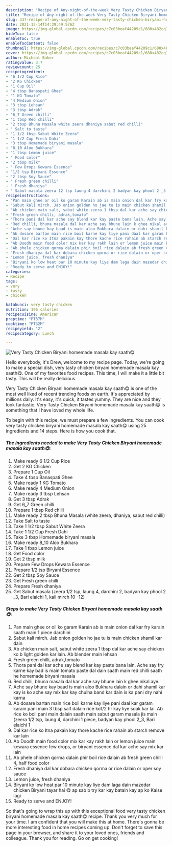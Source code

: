 ```yaml
---
description: "Recipe of Any-night-of-the-week Very Tasty Chicken Biryani homemade masala kay saath😋"
title: "Recipe of Any-night-of-the-week Very Tasty Chicken Biryani homemade masala kay saath😋"
slug: 337-recipe-of-any-night-of-the-week-very-tasty-chicken-biryani-homemade-masala-kay-saath
date: 2021-12-14T14:39:49.576Z
image: https://img-global.cpcdn.com/recipes/c7c03beaf44209c1/680x482cq70/very-tasty-chicken-biryani-homemade-masala-kay-saath-recipe-main-photo.jpg
hideToc: false
enableToc: true
enableTocContent: false
thumbnail: https://img-global.cpcdn.com/recipes/c7c03beaf44209c1/680x482cq70/very-tasty-chicken-biryani-homemade-masala-kay-saath-recipe-main-photo.jpg
cover: https://img-global.cpcdn.com/recipes/c7c03beaf44209c1/680x482cq70/very-tasty-chicken-biryani-homemade-masala-kay-saath-recipe-main-photo.jpg
author: Micheal Baker
ratingvalue: 3.7
reviewcount: 25
recipeingredient:
- "6 1/2 Cup Rice"
- "2 KG Chicken"
- "1 Cup Oil"
- "4 tbsp Banaspati Ghee"
- "1 KG Tomato"
- "4 Medium Onion"
- "3 tbsp Lehsan"
- "3 tbsp Adrak"
- "6_7 Green chilli"
- "1 tbsp Red chilli"
- "2 tbsp Bhuna Masala white zeera dhaniya sabut red chilli"
- " Salt to taste"
- "1 1/2 tbsp Sabut White Zeera"
- "1 1/2 Cup Fresh Dahi"
- "3 tbsp Homemade biryani masala"
- "8_10 Aloo Bukhara"
- "1 tbsp Lemon juice"
- " Food color"
- "2 tbsp milk"
- " Few Drops Kewara Essence"
- "1/2 tsp Biryani Essence"
- "2 tbsp Soy Sauce"
- " Fresh green chilli"
- " Fresh dhaniya"
- " Sabut masala zeera 12 tsp laung 4 darchini 2 badyan kay phool 2 _3 Bari elaichi 1 kali mirch 10 12"
recipeinstructions:
- "Pan main ghee or oil ko garam Karain ab is main onion dal kar fry karain saath main 1 piece darchini"
- "Sabut kali mirch. Jab onion golden ho jae tu is main chicken shamil kar dain"
- "Ab chicken main salt, sabut white zeera 1 tbsp dal kar ache say chicken ko b light golden kar lain. Ab blender main lehsan"
- "Fresh green chilli, adrak,tomato"
- "Thora pani dal kar ache say blend kar kay paste bana lain. Ache say fry karne kay bad is main tomato paste dal dain saath main red chilli saath he homemade biryani masala"
- "Red chilli, bhuna masala dal kar ache say bhune lain k ghee nikal aye."
- "Ache say bhune kay baad is main aloo Bukhara dalain or dahi shamil kar kay is ko ache say mix kar kay chulha band kar dain is ka pani dry nahi karna"
- "Ab dosare bartan main rice boil karne kay liye pani daal kar garam karain pani main 3 tbsp salt dalain rice ko1/2 hr kay liye soak kar lai. Ab rice ko boil pani main dalain saath main sabut garam masala jis main (zeera 1/2 tsp, laung 4, darchini 1 piece, badyan kay phool 2_3, Bari elaichi 1"
- "Dal kar rice ko Itna pakain kay thore kache rice rahain ab starch remove kar lain"
- "Ab Doodh main food color mix kar kay rakh lain or lemon juice main kewara essence few drops, or biryani essence dal kar ache say mix kar lain"
- "Ab phele chicken qorma dalain phir boil rice dalain ab fresh green chilli 4, half food color"
- "Fresh dhaniya dal kar dobara chicken qorma or rice dalain or oper soy sauce"
- "Lemon juice, fresh dhaniya"
- "Biryani ko low heat par 10 minute kay liye dam laga dain mazedar chicken Biryani tayar hai 😋 ap sab b try kar kay batain kay ap ko Kaise lagi"
- "Ready to serve and ENJOY!"
categories:
- Recipe
tags:
- very
- tasty
- chicken

katakunci: very tasty chicken 
nutrition: 196 calories
recipecuisine: American
preptime: "PT37M"
cooktime: "PT32M"
recipeyield: "2"
recipecategory: Lunch

---
```



![Very Tasty Chicken Biryani homemade masala kay saath😋](https://img-global.cpcdn.com/recipes/c7c03beaf44209c1/680x482cq70/very-tasty-chicken-biryani-homemade-masala-kay-saath-recipe-main-photo.jpg)

Hello everybody, it's Drew, welcome to my recipe page. Today, we're going to make a special dish, very tasty chicken biryani homemade masala kay saath😋. One of my favorites food recipes. This time, I will make it a little bit tasty. This will be really delicious.

Very Tasty Chicken Biryani homemade masala kay saath😋 is one of the most well liked of recent trending foods on earth. It's appreciated by millions daily. It's easy, it's quick, it tastes yummy. They are nice and they look fantastic. Very Tasty Chicken Biryani homemade masala kay saath😋 is something that I have loved my whole life.




To begin with this recipe, we must prepare a few ingredients. You can cook very tasty chicken biryani homemade masala kay saath😋 using 25 ingredients and 14 steps. Here is how you cook that.

<!--inarticleads1-->

##### The ingredients needed to make Very Tasty Chicken Biryani homemade masala kay saath😋:

1. Make ready 6 1/2 Cup Rice
1. Get 2 KG Chicken
1. Prepare 1 Cup Oil
1. Take 4 tbsp Banaspati Ghee
1. Make ready 1 KG Tomato
1. Make ready 4 Medium Onion
1. Make ready 3 tbsp Lehsan
1. Get 3 tbsp Adrak
1. Get 6_7 Green chilli
1. Prepare 1 tbsp Red chilli
1. Make ready 2 tbsp Bhuna Masala (white zeera, dhaniya, sabut red chilli)
1. Take  Salt to taste
1. Take 1 1/2 tbsp Sabut White Zeera
1. Take 1 1/2 Cup Fresh Dahi
1. Take 3 tbsp Homemade biryani masala
1. Make ready 8_10 Aloo Bukhara
1. Take 1 tbsp Lemon juice
1. Get  Food color
1. Get 2 tbsp milk
1. Prepare  Few Drops Kewara Essence
1. Prepare 1/2 tsp Biryani Essence
1. Get 2 tbsp Soy Sauce
1. Get  Fresh green chilli
1. Prepare  Fresh dhaniya
1. Get  Sabut masala (zeera 1/2 tsp, laung 4, darchini 2, badyan kay phool 2 _3, Bari elaichi 1, kali mirch 10 -12)




<!--inarticleads2-->

##### Steps to make Very Tasty Chicken Biryani homemade masala kay saath😋:

1. Pan main ghee or oil ko garam Karain ab is main onion dal kar fry karain saath main 1 piece darchini
1. Sabut kali mirch. Jab onion golden ho jae tu is main chicken shamil kar dain
1. Ab chicken main salt, sabut white zeera 1 tbsp dal kar ache say chicken ko b light golden kar lain. Ab blender main lehsan
1. Fresh green chilli, adrak,tomato
1. Thora pani dal kar ache say blend kar kay paste bana lain. Ache say fry karne kay bad is main tomato paste dal dain saath main red chilli saath he homemade biryani masala
1. Red chilli, bhuna masala dal kar ache say bhune lain k ghee nikal aye.
1. Ache say bhune kay baad is main aloo Bukhara dalain or dahi shamil kar kay is ko ache say mix kar kay chulha band kar dain is ka pani dry nahi karna
1. Ab dosare bartan main rice boil karne kay liye pani daal kar garam karain pani main 3 tbsp salt dalain rice ko1/2 hr kay liye soak kar lai. Ab rice ko boil pani main dalain saath main sabut garam masala jis main (zeera 1/2 tsp, laung 4, darchini 1 piece, badyan kay phool 2_3, Bari elaichi 1
1. Dal kar rice ko Itna pakain kay thore kache rice rahain ab starch remove kar lain
1. Ab Doodh main food color mix kar kay rakh lain or lemon juice main kewara essence few drops, or biryani essence dal kar ache say mix kar lain
1. Ab phele chicken qorma dalain phir boil rice dalain ab fresh green chilli 4, half food color
1. Fresh dhaniya dal kar dobara chicken qorma or rice dalain or oper soy sauce
1. Lemon juice, fresh dhaniya
1. Biryani ko low heat par 10 minute kay liye dam laga dain mazedar chicken Biryani tayar hai 😋 ap sab b try kar kay batain kay ap ko Kaise lagi
1. Ready to serve and ENJOY!



So that's going to wrap this up with this exceptional food very tasty chicken biryani homemade masala kay saath😋 recipe. Thank you very much for your time. I am confident that you will make this at home. There's gonna be more interesting food in home recipes coming up. Don't forget to save this page in your browser, and share it to your loved ones, friends and colleague. Thank you for reading. Go on get cooking!
